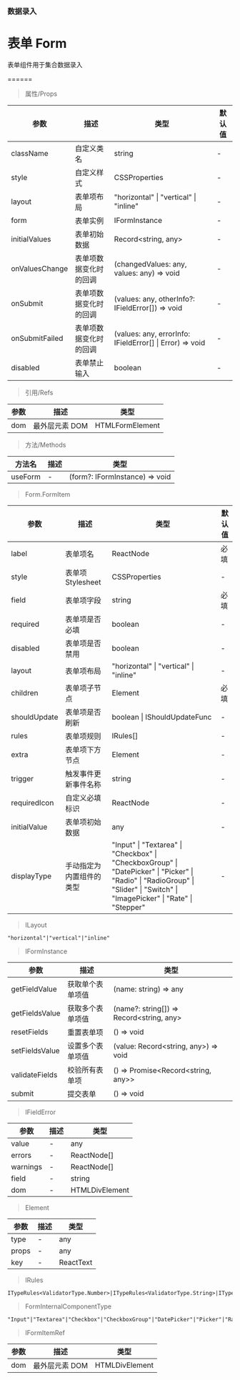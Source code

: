### 数据录入

# 表单 Form

表单组件用于集合数据录入

======

> 属性/Props

|参数|描述|类型|默认值|
|----------|-------------|------|------|
|className|自定义类名|string|-|
|style|自定义样式|CSSProperties|-|
|layout|表单项布局|"horizontal" \| "vertical" \| "inline"|-|
|form|表单实例|IFormInstance|-|
|initialValues|表单初始数据|Record\<string, any\>|-|
|onValuesChange|表单项数据变化时的回调|(changedValues: any, values: any) =\> void|-|
|onSubmit|表单项数据变化时的回调|(values: any, otherInfo?: IFieldError\[\]) =\> void|-|
|onSubmitFailed|表单项数据变化时的回调|(values: any, errorInfo: IFieldError\[\] \| Error) =\> void|-|
|disabled|表单禁止输入|boolean|-|

> 引用/Refs

|参数|描述|类型|
|----------|-------------|------|
|dom|最外层元素 DOM|HTMLFormElement|

> 方法/Methods

|方法名|描述|类型|
|----------|-------------|------|
|useForm|-|(form?: IFormInstance) =\> void|

> Form.FormItem

|参数|描述|类型|默认值|
|----------|-------------|------|------|
|label|表单项名|ReactNode|必填|
|style|表单项Stylesheet|CSSProperties|-|
|field|表单项字段|string|必填|
|required|表单项是否必填|boolean|-|
|disabled|表单项是否禁用|boolean|-|
|layout|表单项布局|"horizontal" \| "vertical" \| "inline"|-|
|children|表单项子节点|Element|必填|
|shouldUpdate|表单项是否刷新|boolean \| IShouldUpdateFunc|-|
|rules|表单项规则|IRules\[\]|-|
|extra|表单项下方节点|Element|-|
|trigger|触发事件更新事件名称|string|-|
|requiredIcon|自定义必填标识|ReactNode|-|
|initialValue|表单项初始数据|any|-|
|displayType|手动指定为内置组件的类型|"Input" \| "Textarea" \| "Checkbox" \| "CheckboxGroup" \| "DatePicker" \| "Picker" \| "Radio" \| "RadioGroup" \| "Slider" \| "Switch" \| "ImagePicker" \| "Rate" \| "Stepper"|-|

> ILayout

```
"horizontal"|"vertical"|"inline"
```

> IFormInstance

|参数|描述|类型|
|----------|-------------|------|
|getFieldValue|获取单个表单项值|(name: string) =\> any|
|getFieldsValue|获取多个表单项值|(name?: string\[\]) =\> Record\<string, any\>|
|resetFields|重置表单项|() =\> void|
|setFieldsValue|设置多个表单项值|(value: Record\<string, any\>) =\> void|
|validateFields|校验所有表单项|() =\> Promise\<Record\<string, any\>\>|
|submit|提交表单|() =\> void|

> IFieldError

|参数|描述|类型|
|----------|-------------|------|
|value|-|any|
|errors|-|ReactNode\[\]|
|warnings|-|ReactNode\[\]|
|field|-|string|
|dom|-|HTMLDivElement|

> Element

|参数|描述|类型|
|----------|-------------|------|
|type|-|any|
|props|-|any|
|key|-|ReactText|

> IRules

```
ITypeRules<ValidatorType.Number>|ITypeRules<ValidatorType.String>|ITypeRules<ValidatorType.Array>|ITypeRules<ValidatorType.Boolean>|ITypeRules<ValidatorType.Object>|ITypeRules<ValidatorType.Custom>
```

> FormInternalComponentType

```
"Input"|"Textarea"|"Checkbox"|"CheckboxGroup"|"DatePicker"|"Picker"|"Radio"|"RadioGroup"|"Slider"|"Switch"|"ImagePicker"|"Rate"|"Stepper"
```

> IFormItemRef

|参数|描述|类型|
|----------|-------------|------|
|dom|最外层元素 DOM|HTMLDivElement|
